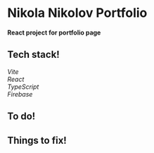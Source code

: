 # Nikola Nikolov Portfolio

**React project for portfolio page**

## Tech stack!

_Vite_<br>
_React_<br>
_TypeScript_<br>
_Firebase_<br>

## To do!

## Things to fix!
